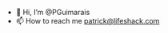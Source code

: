 - 👋 Hi, I’m @PGuimarais
- 📫 How to reach me patrick@lifeshack.com

<!---
PGuimarais/PGuimarais is a ✨ special ✨ repository because its `README.md` (this file) appears on your GitHub profile.
You can click the Preview link to take a look at your changes.
--->
